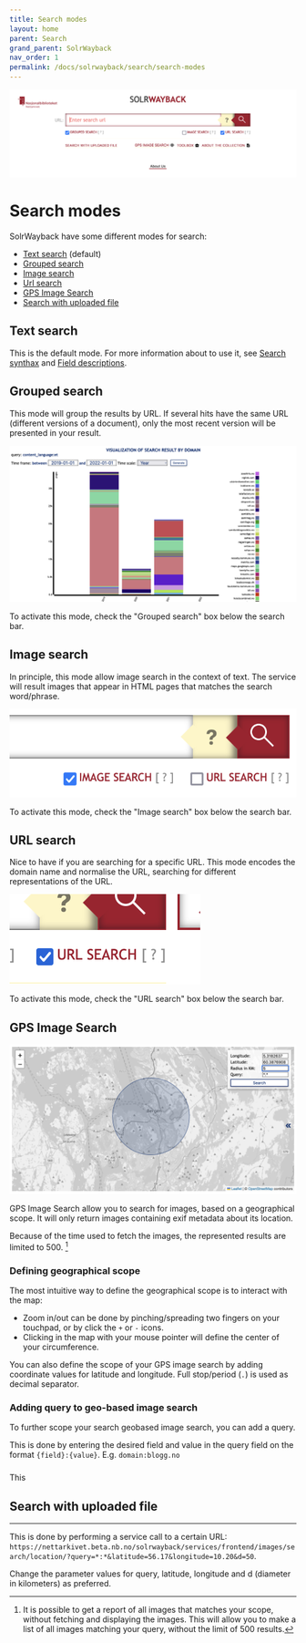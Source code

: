 ```yaml
---
title: Search modes
layout: home
parent: Search
grand_parent: SolrWayback
nav_order: 1
permalink: /docs/solrwayback/search/search-modes
---
```



![Image of search field in SolrWayback](../../images/search-interface.png)

# Search modes

SolrWayback have some different modes for search:

- [Text search](#text-search) (default)
- [Grouped search](#grouped-search)
- [Image search](#image-search)
- [Url search](#url-search)
- [GPS Image Search](./gpsimage.md)
- [Search with uploaded file](#search-with-uploaded-file)

## Text search
This is the default mode. For more information about to use it, see [Search synthax](./search-synthax.md) and [Field descriptions](./fields).

## Grouped search
This mode will group the results by URL. If several hits have the same URL (different versions of a document), only the most recent version will be presented in your result.

![image of activated check-box for "Grouped search"](../../images/visualise-results.png)

To activate this mode, check the "Grouped search" box below the search bar.

## Image search
In principle, this mode allow image search in the context of text. The service will result images that appear in HTML pages that matches the search word/phrase.

![image of activated check-box for "Image search"](../../images/image-search.png)

To activate this mode, check the "Image search" box below the search bar.

## URL search
Nice to have if you are searching for a specific URL. This mode encodes the domain name and normalise the URL, searching for different representations of the URL.

![image of activated check-box for "Image search"](../../images/url-search.png)

To activate this mode, check the "URL search" box below the search bar.

## GPS Image Search
![GPS Image Search](../../images/gps-image-search.png)

GPS Image Search allow you to search for images, based on a geographical scope. It will only return images containing exif metadata about its location.

Because of the time used to fetch the images, the represented results are limited to 500. [^1]

### Defining geographical scope
The most intuitive way to define the geographical scope is to interact with the map:
- Zoom in/out can be done by pinching/spreading two fingers on your touchpad, or by click the `+` or `-` icons.
- Clicking in the map with your mouse pointer will define the center of your circumference.

You can also define the scope of your GPS image search by adding coordinate values for latitude and longitude. Full stop/period (`.`) is used as decimal separator.

### Adding query to geo-based image search
To further scope your search geobased image search, you can add a query.

This is done by entering the desired field and value in the query field on the format `{field}:{value}`. E.g. `domain:blogg.no`

### 





This 

## Search with uploaded file




----
[^1]: It is possible to get a report of all images that matches your scope, without fetching and displaying the images. This will allow you to make a list of all images matching your query, without the limit of 500 results.

This is done by performing a service call to a certain URL: `https://nettarkivet.beta.nb.no/solrwayback/services/frontend/images/search/location/?query=*:*&latitude=56.17&longitude=10.20&d=50`.

Change the parameter values for query, latitude, longitude and d (diameter in kilometers) as preferred.